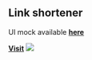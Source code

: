 ## Link shortener

UI mock available **[here](https://www.figma.com/file/NV18HMxZxmEF6uiRmp0N1K/Link-shortener-mock?node-id=0%3A1)**

**[Visit](https://)**
![](https://i.imgur.com/K0OyUuC.png)